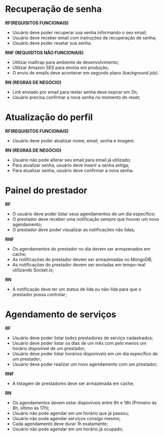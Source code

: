 # Recuperação de senha

**RF(REQUISITOS FUNCIONAIS)**

- Usuário deve poder recuperar sua senha informando o seu email;
- Usuário deve receber email com instruções de recuperação de senha;
- Usuário deve poder resetar sua senha.

**RNF (REQUISITOS NÃO FUNCIONAIS)**

- Utilizar mailtrap para ambiente de desenvolvimento;
- Utilizar Amazon SES para envios em produção;
- O envio de emails deve acontecer em segundo plano (background job).

**RN (REGRAS DE NEGÓCIO)**

- Link enviado por email para restar senha deve expirar em 2h;
- Usuário precisa confirmar a nova senha no momento do reset;


# Atualização do perfil


**RF(REQUISITOS FUNCIONAIS)**

- Usuário deve poder atualizar nome, email, senha e imagem.


**RN (REGRAS DE NEGÓCIO)**

- Usuário não pode alterar seu email para email já utilizado;
- Para atualizar senha, usuário deve inserir a senha antiga;
- Para atualizar senha, usuário deve confirmar a nova senha.

# Painel do prestador

**RF**

- O usuário deve poder listar seus agendamentos de um dia específico;
- O prestador deve receber uma notificação sempre que houver um novo agendamento;
- O prestador deve poder visualizar as notificações não lidas;

**RNF**

- Os agendamentos do prestador no dia devem ser armazenados em cache;
- As notificações do prestador devem ser armazenadas no MongoDB;
- As notificações do prestador devem ser enviadas em tempo-real utilizando Socket.io;

**RN**

- A notificação deve ter um status de lida ou não-lida para que o prestador possa controlar;

# Agendamento de serviços

**RF**

- Usuário deve poder listar todos prestadores de serviço cadastrados;
- Usuário deve poder listar os dias de um mês com pelo menos um horário disponível de um prestador;
- Usuário deve poder listar horários disponíveis em um dia específico de um prestador;
- Usuário deve poder realizar um novo agendamento com um prestador;

**RNF**

- A listagem de prestadores deve ser armazenada em cache;

**RN**

- Os agendamentos devem estar disponíveis entre 8h e 18h (Primeiro às 8h, último às 17h);
- Usuário não pode agendar em um horário que já passou;
- Usuário não pode agendar serviços consigo mesmo;
- Cada agendamento deve durar 1h exatamente;
- Usuário não pode agendar em um horário já ocupado;
